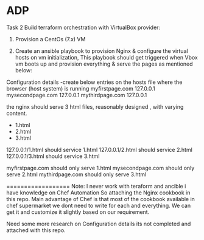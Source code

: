 # ADP

Task 2
Build terraform orchestration with VirtualBox provider:

1)	Provision a CentOs (7.x) VM  

2)	Create an ansible playbook to provision Nginx & configure the virtual hosts on vm initialization, This playbook should get triggered when Vbox vm boots up and provision everything & serve the pages as mentioned below:
 
 Configuration details
-create below entries on the hosts file where the browser (host system) is running
 myfirstpage.com  127.0.0.1
mysecondpage.com  127.0.0.1
mythirdpage.com 127.0.0.1
 
 
the nginx should serve 3 html files, reasonably designed , with varying content.
  - 1.html
  - 2.html
  - 3.html
 
127.0.0.1/1.html should service 1.html
127.0.0.1/2.html should service 2.html
127.0.0.1/3.html should service 3.html
 
myfirstpage.com should only serve 1.html
mysecondpage.com should only serve 2.html
mythirdpage.com should only serve 3.html
 
==================
Note: I never work with teraform and ancible i have knowledge on Chef Automation So attaching the Nginx cookbook in this repo.
Main advantage of Chef is that most of the cookbook available in chef supermarket we dont need to write for each and everything. We can get it and customize it slightly based on our requirement.

Need some more research on  Configuration details its not completed and attached with this repo.
